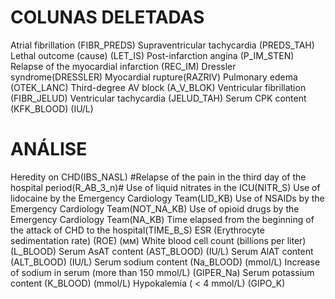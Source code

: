 # COLUNAS DELETADAS

Atrial fibrillation (FIBR_PREDS)
Supraventricular tachycardia (PREDS_TAH)
Lethal outcome (cause) (LET_IS)
Post-infarction angina (P_IM_STEN)
Relapse of the myocardial infarction (REC_IM)
Dressler syndrome(DRESSLER)
Myocardial rupture(RAZRIV)
Pulmonary edema (OTEK_LANC)
Third-degree AV block (A_V_BLOK)
Ventricular fibrillation (FIBR_JELUD)
Ventricular tachycardia (JELUD_TAH)
Serum CPK content (KFK_BLOOD) (IU/L)

# ANÁLISE

Heredity on CHD(IBS_NASL)
#Relapse of the pain in the third day of the hospital period(R_AB_3_n)#
Use of liquid nitrates in the ICU(NITR_S)
Use of lidocaine by the Emergency Cardiology Team(LID_KB)
Use of NSAIDs by the Emergency Cardiology Team(NOT_NA_KB)
Use of opioid drugs by the Emergency Cardiology Team(NA_KB)
Time elapsed from the beginning of the attack of CHD to the hospital(TIME_B_S)
ESR (Erythrocyte sedimentation rate) (ROE) (мм)
White blood cell count (billions per liter) (L_BLOOD)
Serum AsAT content (AST_BLOOD) (IU/L)
Serum AlAT content (ALT_BLOOD) (IU/L)
Serum sodium content (Na_BLOOD) (mmol/L)
Increase of sodium in serum (more than 150 mmol/L) (GIPER_Na)
Serum potassium content (K_BLOOD) (mmol/L)
Hypokalemia ( < 4 mmol/L) (GIPO_K)

